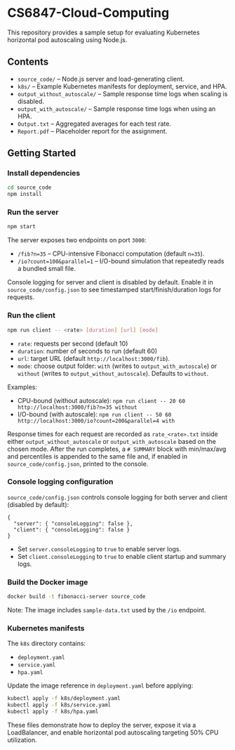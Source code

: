 # CS6847-Cloud-Computing

This repository provides a sample setup for evaluating Kubernetes horizontal pod autoscaling using Node.js.

## Contents

- `source_code/` – Node.js server and load-generating client.
- `k8s/` – Example Kubernetes manifests for deployment, service, and HPA.
- `output_without_autoscale/` – Sample response time logs when scaling is disabled.
- `output_with_autoscale/` – Sample response time logs when using an HPA.
- `Output.txt` – Aggregated averages for each test rate.
- `Report.pdf` – Placeholder report for the assignment.

## Getting Started

### Install dependencies
```bash
cd source_code
npm install
```

### Run the server
```bash
npm start
```
The server exposes two endpoints on port `3000`:
- `/fib?n=35` – CPU-intensive Fibonacci computation (default `n=35`).
- `/io?count=100&parallel=1` – I/O-bound simulation that repeatedly reads a bundled small file.

Console logging for server and client is disabled by default. Enable it in `source_code/config.json` to see timestamped start/finish/duration logs for requests.

### Run the client
```bash
npm run client -- <rate> [duration] [url] [mode]
```
- `rate`: requests per second (default 10)
- `duration`: number of seconds to run (default 60)
- `url`: target URL (default `http://localhost:3000/fib`).
- `mode`: choose output folder: `with` (writes to `output_with_autoscale`) or `without` (writes to `output_without_autoscale`). Defaults to `without`.

Examples:
- CPU-bound (without autoscale): `npm run client -- 20 60 http://localhost:3000/fib?n=35 without`
- I/O-bound (with autoscale): `npm run client -- 50 60 http://localhost:3000/io?count=200&parallel=4 with`

Response times for each request are recorded as `rate_<rate>.txt` inside either `output_without_autoscale` or `output_with_autoscale` based on the chosen mode. After the run completes, a `# SUMMARY` block with min/max/avg and percentiles is appended to the same file and, if enabled in `source_code/config.json`, printed to the console.

### Console logging configuration
`source_code/config.json` controls console logging for both server and client (disabled by default):
```
{
  "server": { "consoleLogging": false },
  "client": { "consoleLogging": false }
}
```
- Set `server.consoleLogging` to `true` to enable server logs.
- Set `client.consoleLogging` to `true` to enable client startup and summary logs.

### Build the Docker image
```bash
docker build -t fibonacci-server source_code
```

Note: The image includes `sample-data.txt` used by the `/io` endpoint.

### Kubernetes manifests
The `k8s` directory contains:
- `deployment.yaml`
- `service.yaml`
- `hpa.yaml`

Update the image reference in `deployment.yaml` before applying:
```bash
kubectl apply -f k8s/deployment.yaml
kubectl apply -f k8s/service.yaml
kubectl apply -f k8s/hpa.yaml
```

These files demonstrate how to deploy the server, expose it via a LoadBalancer, and enable horizontal pod autoscaling targeting 50% CPU utilization.
